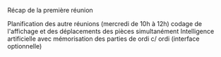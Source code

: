 Récap de la première réunion

Planification des autre réunions (mercredi de 10h à 12h)
  codage de l'affichage et des déplacements des pièces simultanément
  Intelligence artificielle avec mémorisation des parties de ordi c/ ordi
  (interface optionnelle)
  

